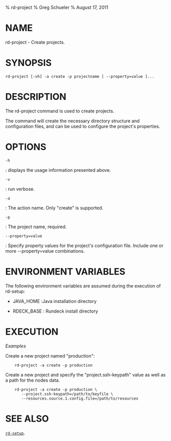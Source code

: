 % rd-project
% Greg Schueler
% August 17, 2011

# NAME

rd-project - Create projects.

# SYNOPSIS

`rd-project [-vh] -a create -p projectname [ --property=value ]...`

# DESCRIPTION

The rd-project command is used to create projects.

The command will create the necessary directory structure and configuration files, and can be used to configure the project's properties.

# OPTIONS

`-h`

:    displays the usage information presented above.

`-v`

:    run verbose.

`-a`

:    The action name. Only "create" is supported.

`-p`

:    The project name, required.

`--property=value`

:    Specify property values for the project's configuration file. Include one or more \--property=value combinations.

# ENVIRONMENT VARIABLES #

The following environment variables are assumed during the execution
of rd-setup:

* JAVA_HOME
:Java installation directory

* RDECK_BASE
: Rundeck install directory

# EXECUTION #

*Examples*

Create a new project named "production":

~~~~~~~~~~~~~~~~~~~~~~~~~~~~~~~~~~~~~~~~~~~~~~~~~ {.bash}
    rd-project -a create -p production
~~~~~~~~~~~~~~~~~~~~~~~~~~~~~~~~~~~~~~~~~~~~~~~~~ 

Create a new project and specify the "project.ssh-keypath" value as well as a path for the nodes data.

~~~~~~~~~~~~~~~~~~~~~~~~~~~~~~~~~~~~~~~~~~~~~~~~~ {.bash}
    rd-project -a create -p production \
       --project.ssh-keypath=/path/to/keyfile \
       --resources.source.1.config.file=/path/to/resources
~~~~~~~~~~~~~~~~~~~~~~~~~~~~~~~~~~~~~~~~~~~~~~~~~ 


# SEE ALSO

[`rd-setup`](rd-setup.html).

